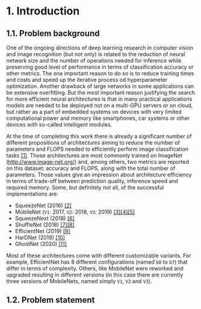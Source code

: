 # 1. Introduction

## 1.1. Problem background <a name="problem-background"></a>

One of the ongoing directions of deep learning research in computer vision and image recognition (but not only) is related to the reduction of neural network size and the number of operations needed for inference while preserving good level of performance in terms of classification accuracy or other metrics. The one important reason to do so is to reduce training times and costs and speed up the iterative process od hyperparameter optimization. Another drawback of large networks in some applications can be extensive overfitting. But the most important reason justifying the search for more efficient neural architectures is that in many practical applications models are needed to be deployed not on a multi-GPU servers or on cloud, but rather as a part of embedded systems on devices with very limited computational power and memory like smartphones, car systems or other devices with so-called intelligent modules.

At the time of completing this work there is already a significant number of different propositions of architectures aiming to reduce the number of parameters and FLOPS needed to efficiently perform image classification tasks [[1]](5_references.md#hollemans2020). Those architectures are most commonly trained on ImageNet (http://www.image-net.org/) and, among others, two metrics are reported on this dataset: accuracy and FLOPS, along with the total number of parameters. Those values give an impression about architecture efficiency in terms of trade-off between prediction quality, inference speed and required memory. Some, but definitely not all, of the successful implementations are:  

- SqueezeNet (2016) [[2]](5_references.md#i2016squeezenet)  
- MobileNet (`V1`: 2017, `V2`: 2018, `V3`: 2019) [[3]](5_references.md#howard2017mobilenets)[[4]](5_references.md#Sandler_2018)[[5]](5_references.md#Howard_2019)    
- SqueezeNext (2018) [[6]](5_references.md#Gholami_2018)  
- ShuffleNet (2018) [[7]](5_references.md#Zhang_2018)[[8]](5_references.md#Ma_2018)   
- EfficientNet (2019) [[9]](5_references.md#tan2019efficientnet)  
- HarDNet (2019) [[10]](5_references.md#Chao_2019)  
- GhostNet (2020) [[11]](5_references.md#Han_2020)  


Most of these architectures come with different customizable variants. For example, EfficientNet has 8 different configurations (named `b0` to `b7`) that differ in terms of complexity. Others, like MobileNet were reworked and upgraded resulting in different versions (in this case there are currently three versions of MobileNets, named simply `V1`, `V2` and `V3`).

## 1.2. Problem statement <a name="problem-statement"></a>

